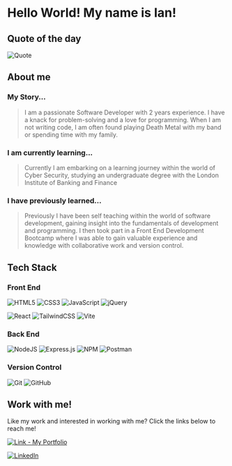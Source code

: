 # Hello World! My name is Ian!

## Quote of the day

![Quote](https://github-readme-quotes-bay.vercel.app/quote?quotesUrl=https://github.com/ShubhKotnala/github-readme-quotes/blob/custom-quotes/customQuotes/quotes.json)

## About me

### My Story...
> I am a passionate Software Developer with 2 years experience. I have a knack for problem-solving and a love for programming. When I am not writing code, I am often found playing Death Metal with my band or spending time with my family.

### I am currently learning...

> Currently I am embarking on a learning journey within the world of Cyber Security, studying an undergraduate degree with the London Institute of Banking and Finance 

### I have previously learned...

> Previously I have been self teaching within the world of software development, gaining insight into the fundamentals of development and programming. I then took part in a Front End Development Bootcamp where I was able to gain valuable experience and knowledge with collaborative work and version control.

## Tech Stack

### Front End
![HTML5](https://img.shields.io/badge/html5-%23E34F26.svg?style=for-the-badge&logo=html5&logoColor=white)
![CSS3](https://img.shields.io/badge/css3-%231572B6.svg?style=for-the-badge&logo=css3&logoColor=white)
![JavaScript](https://img.shields.io/badge/javascript-%23323330.svg?style=for-the-badge&logo=javascript&logoColor=%23F7DF1E)
![jQuery](https://img.shields.io/badge/jquery-%230769AD.svg?style=for-the-badge&logo=jquery&logoColor=white)

![React](https://img.shields.io/badge/react-%2320232a.svg?style=for-the-badge&logo=react&logoColor=%2361DAFB)
![TailwindCSS](https://img.shields.io/badge/tailwindcss-%2338B2AC.svg?style=for-the-badge&logo=tailwind-css&logoColor=white)
![Vite](https://img.shields.io/badge/vite-%23646CFF.svg?style=for-the-badge&logo=vite&logoColor=white)

### Back End
![NodeJS](https://img.shields.io/badge/node.js-6DA55F?style=for-the-badge&logo=node.js&logoColor=white)
![Express.js](https://img.shields.io/badge/express.js-%23404d59.svg?style=for-the-badge&logo=express&logoColor=%2361DAFB)
![NPM](https://img.shields.io/badge/NPM-%23CB3837.svg?style=for-the-badge&logo=npm&logoColor=white)
![Postman](https://img.shields.io/badge/Postman-FF6C37?style=for-the-badge&logo=postman&logoColor=white)

### Version Control
![Git](https://img.shields.io/badge/git-%23F05033.svg?style=for-the-badge&logo=git&logoColor=white)
![GitHub](https://img.shields.io/badge/github-%23121011.svg?style=for-the-badge&logo=github&logoColor=white)

## Work with me!

Like my work and interested in working with me? Click the links below to reach me!

<a href="https://ianscott.netlify.app/" target="_blank" referrer="noopener noreferrer">![Link - My Portfolio](https://img.shields.io/badge/My_Portfolio-purple)</a>

<a href="https://www.linkedin.com/in/ian-j-scott/" target="_blank" referrer="noopener noreferrer">![LinkedIn](https://img.shields.io/badge/linkedin-%230077B5.svg?style=for-the-badge&logo=linkedin&logoColor=white)</a>

